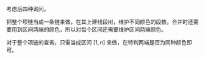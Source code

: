 考虑后四种询问。

把整个项链当成一条链来做，在其上建线段树，维护不同颜色的段数。合并时还需要用到区间两端的颜色，所以对每个区间还需要维护区间两端颜色。

对于整个项链的查询，只需当成区间 $[1,n]$ 来做，在特判两端是否为同种颜色即可。